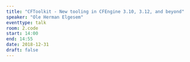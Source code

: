 ```yaml
---
title: "CFToolkit - New tooling in CFEngine 3.10, 3.12, and beyond"
speaker: "Ole Herman Elgesem"
eventtype: talk
room: 2.code
start: 14:00
end: 14:55
date: 2018-12-31
draft: false
---
```

